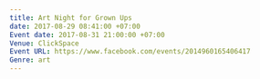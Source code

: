 ```yaml
---
title: Art Night for Grown Ups
date: 2017-08-29 08:41:00 +07:00
Event date: 2017-08-31 21:00:00 +07:00
Venue: ClickSpace
Event URL: https://www.facebook.com/events/2014960165406417
Genre: art
---
```


